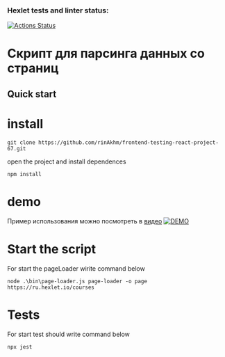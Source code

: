 ### Hexlet tests and linter status:
[![Actions Status](https://github.com/rinAkhm/frontend-testing-react-project-67/workflows/hexlet-check/badge.svg)](https://github.com/rinAkhm/frontend-testing-react-project-67/actions)

# Скрипт для парсинга данных со страниц
## Quick start
# install
```
git clone https://github.com/rinAkhm/frontend-testing-react-project-67.git
```
open the project and install dependences
```
npm install
```
# demo
Пример использования можно посмотреть в [видео](https://youtu.be/XNlxtHAFeHs)
[![DEMO](https://img.youtube.com/vi/YOUTUBE_VIDEO_ID_HERE/0.jpg)](https://youtu.be/XNlxtHAFeHs)


# Start the script
For start the pageLoader wirite command below
```
node .\bin\page-loader.js page-loader -o page https://ru.hexlet.io/courses
```

# Tests
For start test should write command below 
```
npx jest
```